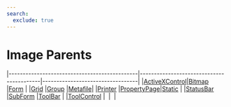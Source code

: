 ```yaml
---
search:
  exclude: true
---
```


<h1 class="heading"><span class="name">Image Parents</span></h1>

|----------------------------------------------|------------------------------------------|----------------------------------|
|[ActiveXControl](../objects/activexcontrol.md)|[Bitmap](../objects/bitmap.md)            |[Form](../objects/form.md)        |
|[Grid](../objects/grid.md)                    |[Group](../objects/group.md)              |[Metafile](../objects/metafile.md)|
|[Printer](../objects/printer.md)              |[PropertyPage](../objects/propertypage.md)|[Static](../objects/static.md)    |
|[StatusBar](../objects/statusbar.md)          |[SubForm](../objects/subform.md)          |[ToolBar](../objects/toolbar.md)  |
|[ToolControl](../objects/toolcontrol.md)      |&nbsp;                                    |&nbsp;                            |
